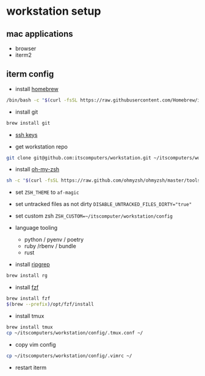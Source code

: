 # workstation setup

## mac applications
- browser
- iterm2

## iterm config
- install [homebrew](https://brew.sh)
```bash
/bin/bash -c "$(curl -fsSL https://raw.githubusercontent.com/Homebrew/install/HEAD/install.sh)"
```

- install git
```bash
brew install git
```

- [ssh keys](https://docs.github.com/en/github/authenticating-to-github/connecting-to-github-with-ssh/generating-a-new-ssh-key-and-adding-it-to-the-ssh-agent)

- get workstation repo
```bash
git clone git@github.com:itscomputers/workstation.git ~/itscomputers/workstation
```

- install [oh-my-zsh](https://ohmyz.sh/)
```bash
sh -c "$(curl -fsSL https://raw.github.com/ohmyzsh/ohmyzsh/master/tools/install.sh)"
```
  - set `ZSH_THEME` to `af-magic`
  - set untracked files as not dirty `DISABLE_UNTRACKED_FILES_DIRTY="true"`
  - set custom zsh `ZSH_CUSTOM=~/itscomputer/workstation/config`

- language tooling
  - python / pyenv / poetry
  - ruby /rbenv / bundle
  - rust

- install [ripgrep](https://github.com/BurntSushi/ripgrep)
```bash
brew install rg
```

- install [fzf](https://github.com/junegunn/fzf)
```bash
brew install fzf
$(brew --prefix)/opt/fzf/install
```

- install tmux
```bash
brew install tmux
cp ~/itscomputers/workstation/config/.tmux.conf ~/
```

- copy vim config
```bash
cp ~/itscomputers/workstation/config/.vimrc ~/
```

- restart iterm
